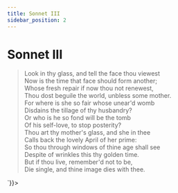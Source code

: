 ```yaml
---
title: Sonnet III
sidebar_position: 2
---
```

<div dangerouslySetInnerHTML={{__html: `<div><HTML><HEAD><TITLE>Sonnet III</TITLE></HEAD>
<BODY><H1>Sonnet III</H1>

<BLOCKQUOTE>Look in thy glass, and tell the face thou viewest<BR>
Now is the time that face should form another;<BR>
Whose fresh repair if now thou not renewest,<BR>
Thou dost beguile the world, unbless some mother.<BR>
For where is she so fair whose unear'd womb<BR>
Disdains the tillage of thy husbandry?<BR>
Or who is he so fond will be the tomb<BR>
Of his self-love, to stop posterity?<BR>
Thou art thy mother's glass, and she in thee<BR>
Calls back the lovely April of her prime:<BR>
So thou through windows of thine age shall see<BR>
Despite of wrinkles this thy golden time.<BR>
  But if thou live, remember'd not to be,<BR>
  Die single, and thine image dies with thee.<BR>
</BLOCKQUOTE>

</BODY></HTML>
</div>`}}></div>